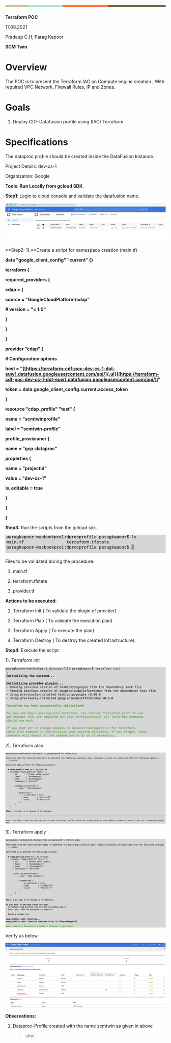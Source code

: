 ## ![horizontal line](.//media/image1.png)

**Terraform POC**

17.08.2021

Pradeep C.H, Parag Kapoor

**SCM Twin**

# **Overview**

The POC is to present the Terraform IAC on Compute engine creation ,
With required VPC Network, Firewall Rules, IP and Zones.

# **Goals**

1.  Deploy CDF Datafusion profile using (IAC) Terraform.

# **Specifications**

The dataproc profile should be created inside the DataFusion Instance.

Project Details: dev-cs-1

Organization: Google

**Tools: Run Locally from gcloud SDK**.

**Step1**: Login to cloud console and validate the datafusion name.

![](.//media/image2.png)

**Step2: 1).**Create a script for namespace creation (main.tf)

**data \"google_client_config\" \"current\" {}**

**terraform {**

**required_providers {**

**cdap = {**

**source = \"GoogleCloudPlatform/cdap\"**

**\# version = \"\< 1.0\"**

**}**

**}**

**}**

**provider \"cdap\" {**

**\# Configuration options**

**host =
\"[[https://terraform-cdf-poc-dev-cs-1-dot-euw1.datafusion.googleusercontent.com/api/]{.ul}](https://terraform-cdf-poc-dev-cs-1-dot-euw1.datafusion.googleusercontent.com/api/)\"**

**token = data.google_client_config.current.access_token**

**}**

**resource \"cdap_profile\" \"test\" {**

**name = \"scmtwinprofile\"**

**label = \"scmtwin-profile\"**

**profile_provisioner {**

**name = \"gcp-dataproc\"**

**properties {**

**name = \"projectId\"**

**value = \"dev-cs-1\"**

**is_editable = true**

**}**

**}**

**}**

**Step3:** Run the scripts from the gcloud sdk.

![](.//media/image3.png)

Files to be validated during the procedure.

1.  main.tf

2.  terraform.tfstate

3.  provider.tf

**Actions to be executed:**

1.  Terraform Init ( To validate the plugin of provider)

2.  Terraform Plan ( To validate the execution plan)

3.  Terraform Apply ( To execute the plan)

4.  Terraform Destroy ( To destroy the created Infrastructure).

**Step4**: Execute the script

1). Terraform init

![](.//media/image7.png)

2). Terraform plan

![](.//media/image4.png)

3). Terraform apply

![](.//media/image6.png)

Verify as below

![](.//media/image5.png)

**Observations:**

1.  Dataproc-Profile created with the name scmtwin as given in above
    > shot

